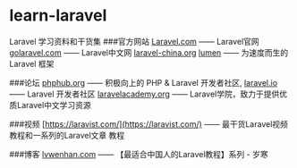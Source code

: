 # learn-laravel
Laravel 学习资料和干货集
###官方网站
[Laravel.com](http://laravel.com/) —— Laravel官网
[golaravel.com](http://www.golaravel.com/) —— Laravel中文网
[laravel-china.org](http://laravel-china.org/)
[lumen](http://lumen.laravel-china.org/) —— 为速度而生的 Laravel 框架

###论坛
[phphub.org](https://phphub.org/) —— 积极向上的 PHP & Laravel 开发者社区,
[laravel.io](http://laravel.io/) —— Laravel 开发者社区
[laravelacademy.org](http://laravelacademy.org/) —— Laravel学院，致力于提供优质Laravel中文学习资源

###视频
[https://laravist.com/](https://laravist.com/) —— 最干货Laravel视频教程和一系列的Laravel文章 教程

###博客
[lvwenhan.com](https://lvwenhan.com/) —— 【最适合中国人的Laravel教程】系列 - 岁寒



